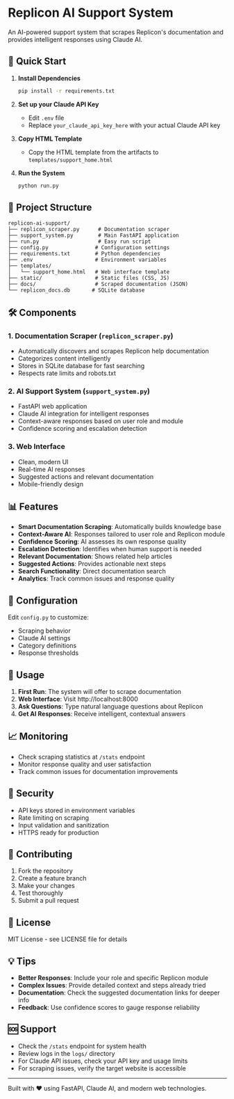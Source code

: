 # Replicon AI Support System

An AI-powered support system that scrapes Replicon's documentation and provides intelligent responses using Claude AI.

## 🚀 Quick Start

1. **Install Dependencies**
   ```bash
   pip install -r requirements.txt
   ```

2. **Set up your Claude API Key**
   - Edit `.env` file
   - Replace `your_claude_api_key_here` with your actual Claude API key

3. **Copy HTML Template**
   - Copy the HTML template from the artifacts to `templates/support_home.html`

4. **Run the System**
   ```bash
   python run.py
   ```

## 📁 Project Structure

```
replicon-ai-support/
├── replicon_scraper.py      # Documentation scraper
├── support_system.py        # Main FastAPI application
├── run.py                   # Easy run script
├── config.py               # Configuration settings
├── requirements.txt        # Python dependencies
├── .env                    # Environment variables
├── templates/
│   └── support_home.html   # Web interface template
├── static/                 # Static files (CSS, JS)
├── docs/                   # Scraped documentation (JSON)
└── replicon_docs.db       # SQLite database
```

## 🛠️ Components

### 1. Documentation Scraper (`replicon_scraper.py`)
- Automatically discovers and scrapes Replicon help documentation
- Categorizes content intelligently
- Stores in SQLite database for fast searching
- Respects rate limits and robots.txt

### 2. AI Support System (`support_system.py`)
- FastAPI web application
- Claude AI integration for intelligent responses
- Context-aware responses based on user role and module
- Confidence scoring and escalation detection

### 3. Web Interface
- Clean, modern UI
- Real-time AI responses
- Suggested actions and relevant documentation
- Mobile-friendly design

## 📊 Features

- **Smart Documentation Scraping**: Automatically builds knowledge base
- **Context-Aware AI**: Responses tailored to user role and Replicon module
- **Confidence Scoring**: AI assesses its own response quality
- **Escalation Detection**: Identifies when human support is needed
- **Relevant Documentation**: Shows related help articles
- **Suggested Actions**: Provides actionable next steps
- **Search Functionality**: Direct documentation search
- **Analytics**: Track common issues and response quality

## 🔧 Configuration

Edit `config.py` to customize:
- Scraping behavior
- Claude AI settings
- Category definitions
- Response thresholds

## 🚦 Usage

1. **First Run**: The system will offer to scrape documentation
2. **Web Interface**: Visit http://localhost:8000
3. **Ask Questions**: Type natural language questions about Replicon
4. **Get AI Responses**: Receive intelligent, contextual answers

## 📈 Monitoring

- Check scraping statistics at `/stats` endpoint
- Monitor response quality and user satisfaction
- Track common issues for documentation improvements

## 🔐 Security

- API keys stored in environment variables
- Rate limiting on scraping
- Input validation and sanitization
- HTTPS ready for production

## 🤝 Contributing

1. Fork the repository
2. Create a feature branch
3. Make your changes
4. Test thoroughly
5. Submit a pull request

## 📝 License

MIT License - see LICENSE file for details

## 💡 Tips

- **Better Responses**: Include your role and specific Replicon module
- **Complex Issues**: Provide detailed context and steps already tried
- **Documentation**: Check the suggested documentation links for deeper info
- **Feedback**: Use confidence scores to gauge response reliability

## 🆘 Support

- Check the `/stats` endpoint for system health
- Review logs in the `logs/` directory
- For Claude API issues, check your API key and usage limits
- For scraping issues, verify the target website is accessible

---

Built with ❤️ using FastAPI, Claude AI, and modern web technologies.
